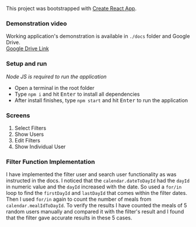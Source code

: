 This project was bootstrapped with [Create React App](https://github.com/facebook/create-react-app).

### Demonstration video

Working application's demonstration is available in `./docs` folder and Google Drive.\
[Google Drive Link](https://drive.google.com/file/d/1V0yMwr2TCiTEfLgwj4r-cOjPhjIx-_3t/view?usp=sharing)

### Setup and run

_Node JS is required to run the application_

-   Open a terminal in the root folder
-   Type `npm i` and hit <kbd>Enter</kbd> to install all dependencies
-   After install finishes, type `npm start` and hit <kbd>Enter</kbd> to run the application

### Screens

1. Select Filters
2. Show Users
3. Edit Filters
4. Show Individual User

### Filter Function Implementation

I have implemented the filter user and search user functionality as was instructed in the docs. I noticed that the `calendar.dateToDayId` had the `dayId` in numeric value and the `dayId` increased with the date. So used a `for/in` loop to find the `firstDayId` and `lastDayId` that comes within the filter dates. Then I used `for/in` again to count the number of meals from `calendar.mealIdToDayId`. To verify the results I have counted the meals of 5 random users manually and compared it with the filter's result and I found that the filter gave accurate results in these 5 cases.
